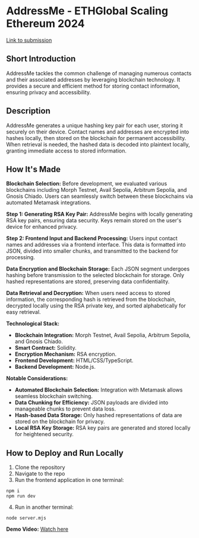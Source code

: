 # AddressMe - ETHGlobal Scaling Ethereum 2024

[Link to submission](https://ethglobal.com/showcase/addressme-5urum)

## Short Introduction

AddressMe tackles the common challenge of managing numerous contacts and their associated addresses by leveraging blockchain technology. It provides a secure and efficient method for storing contact information, ensuring privacy and accessibility.

## Description

AddressMe generates a unique hashing key pair for each user, storing it securely on their device. Contact names and addresses are encrypted into hashes locally, then stored on the blockchain for permanent accessibility. When retrieval is needed, the hashed data is decoded into plaintext locally, granting immediate access to stored information.

## How It's Made

**Blockchain Selection:**
Before development, we evaluated various blockchains including Morph Testnet, Avail Sepolia, Arbitrum Sepolia, and Gnosis Chiado. Users can seamlessly switch between these blockchains via automated Metamask integrations.

**Step 1: Generating RSA Key Pair:**
AddressMe begins with locally generating RSA key pairs, ensuring data security. Keys remain stored on the user's device for enhanced privacy.

**Step 2: Frontend Input and Backend Processing:**
Users input contact names and addresses via a frontend interface. This data is formatted into JSON, divided into smaller chunks, and transmitted to the backend for processing.

**Data Encryption and Blockchain Storage:**
Each JSON segment undergoes hashing before transmission to the selected blockchain for storage. Only hashed representations are stored, preserving data confidentiality.

**Data Retrieval and Decryption:**
When users need access to stored information, the corresponding hash is retrieved from the blockchain, decrypted locally using the RSA private key, and sorted alphabetically for easy retrieval.

**Technological Stack:**
- **Blockchain Integration:** Morph Testnet, Avail Sepolia, Arbitrum Sepolia, and Gnosis Chiado.
- **Smart Contract:** Solidity.
- **Encryption Mechanism:** RSA encryption.
- **Frontend Development:** HTML/CSS/TypeScript.
- **Backend Development:** Node.js.

**Notable Considerations:**
- **Automated Blockchain Selection:** Integration with Metamask allows seamless blockchain switching.
- **Data Chunking for Efficiency:** JSON payloads are divided into manageable chunks to prevent data loss.
- **Hash-based Data Storage:** Only hashed representations of data are stored on the blockchain for privacy.
- **Local RSA Key Storage:** RSA key pairs are generated and stored locally for heightened security.

## How to Deploy and Run Locally

1. Clone the repository
2. Navigate to the repo
3. Run the frontend application in one terminal:
```
npm i
npm run dev
```
4. Run in another terminal:
```
node server.mjs
```

**Demo Video:** [Watch here](https://www.youtube.com/watch?v=QYEcz7MBZJI)


